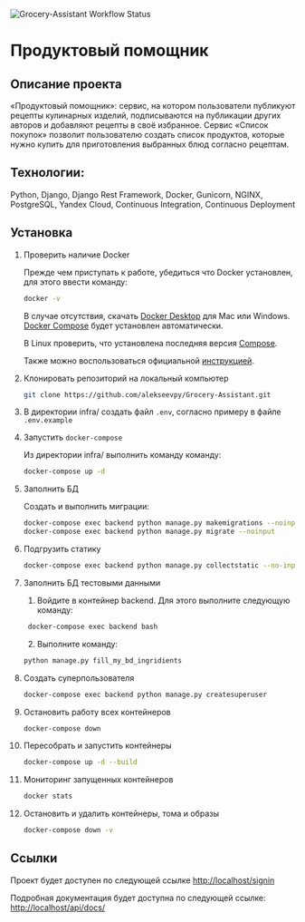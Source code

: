 ![Grocery-Assistant Workflow Status](https://github.com/alekseevpy/foodgram-project-react/actions/workflows/foodgram_workflow.yml/badge.svg?branch=master&event=push)
# Продуктовый помощник

## Описание проекта
«Продуктовый помощник»: сервис, на котором пользователи публикуют рецепты кулинарных изделий, подписываются на публикации других авторов и добавляют рецепты в своё избранное.
Сервис «Список покупок» позволит пользователю создать список продуктов, которые нужно купить для приготовления выбранных блюд согласно рецептам.

## Технологии:

Python, Django, Django Rest Framework, Docker, Gunicorn, NGINX, PostgreSQL, Yandex Cloud, Continuous Integration, Continuous Deployment

## Установка

1. Проверить наличие Docker

   Прежде чем приступать к работе, убедиться что Docker установлен, для этого ввести команду:

   ```bash
   docker -v
   ```

   В случае отсутствия, скачать [Docker Desktop](https://www.docker.com/products/docker-desktop) для Mac или Windows. [Docker Compose](https://docs.docker.com/compose) будет установлен автоматически.

   В Linux проверить, что установлена последняя версия [Compose](https://docs.docker.com/compose/install/).

   Также можно воспользоваться официальной [инструкцией](https://docs.docker.com/engine/install/).

2. Клонировать репозиторий на локальный компьютер

   ```bash
   git clone https://github.com/alekseevpy/Grocery-Assistant.git
   ```

3. В директории infra/ создать файл `.env`, согласно примеру в файле `.env.example`

4. Запустить `docker-compose`

   Из директории infra/ выполнить команду команду:

   ```bash
   docker-compose up -d
   ```

5. Заполнить БД

   Создать и выполнить миграции:

   ```bash
   docker-compose exec backend python manage.py makemigrations --noinput
   docker-compose exec backend python manage.py migrate --noinput
   ```

6. Подгрузить статику

   ```bash
   docker-compose exec backend python manage.py collectstatic --no-input
   ```

7. Заполнить БД тестовыми данными

   1. Войдите в контейнер backend. Для этого выполните следующую команду:

   ```bash
    docker-compose exec backend bash
    ```

    2. Выполните команду:

    ```bash
    python manage.py fill_my_bd_ingridients
    ```

8. Создать суперпользователя

   ```bash
   docker-compose exec backend python manage.py createsuperuser
   ```

9. Остановить работу всех контейнеров

   ```bash
   docker-compose down
   ```

10. Пересобрать и запустить контейнеры

    ```bash
    docker-compose up -d --build
    ```

11. Мониторинг запущенных контейнеров

    ```bash
    docker stats
    ```

12. Остановить и удалить контейнеры, тома и образы

    ```bash
    docker-compose down -v
    ```

## Ссылки

Проект будет доступен по следующей ссылке <http://localhost/signin>  

Подробная документация будет доступна по следующей ссылке: <http://localhost/api/docs/>
